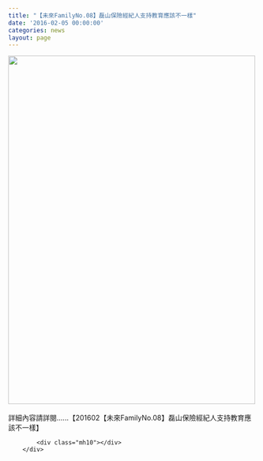 ```yaml
---
title: "【未來FamilyNo.08】磊山保險經紀人支持教育應該不一樣"
date: '2016-02-05 00:00:00'
categories: news
layout: page
---
```


<div class="text">
			<div>
	<img alt="" src="http://lsapp.leishan.com.tw/UserFiles/images/500-201602%E3%80%90%E6%9C%AA%E4%BE%86FamilyNo.08%E3%80%91%E7%A3%8A%E5%B1%B1%E4%BF%9D%E9%9A%AA%E7%B6%93%E7%B4%80%E4%BA%BA%E6%94%AF%E6%8C%81%E6%95%99%E8%82%B2%E6%87%89%E8%A9%B2%E4%B8%8D%E4%B8%80%E6%A8%A3%20.jpg" style="width: 500px; height: 705px;"></div>
<div>
	&nbsp;</div>
<div>
	詳細內容請詳閱......【201602【未來FamilyNo.08】磊山保險經紀人支持教育應該不一樣】</div>

			<div class="mh10"></div>
		</div>